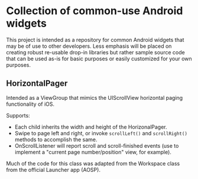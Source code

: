 # Collection of common-use Android widgets #

This project is intended as a repository for common Android widgets that may be of use to other developers.  Less emphasis will be placed on creating robust re-usable drop-in libraries but rather sample source code that can be used as-is for basic purposes or easily customized for your own purposes.

## HorizontalPager ##

Intended as a ViewGroup that mimics the UIScrollView horizontal paging functionality of iOS.

Supports:
  * Each child inherits the width and height of the HorizonalPager.
  * Swipe to page left and right, or invoke `scrollLeft()` and `scrollRight()` methods to accomplish the same.
  * OnScrollListener will report scroll and scroll-finished events (use to implement a "current page number/position" view, for example).

Much of the code for this class was adapted from the Workspace class from the official Launcher app (AOSP).